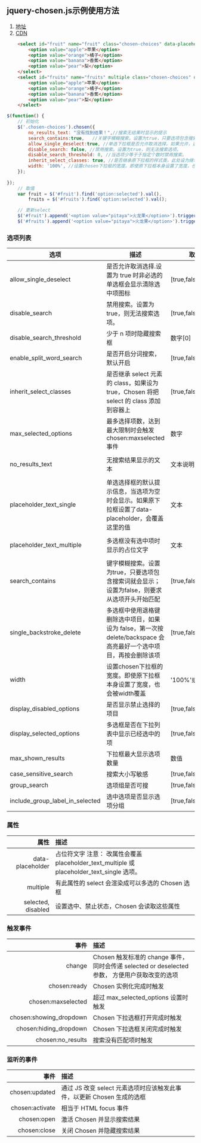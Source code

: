 ## jquery-chosen.js示例使用方法

1. [地址](https://harvesthq.github.io/chosen/)  
2. [CDN](https://cdnjs.com/libraries/chosen)

```html
	<select id="fruit" name="fruit" class="chosen-choices" data-placeholder="单选水果">
		<option value="apple">苹果</option>
		<option value="orange">橘子</option>
		<option value="banana">香蕉</option>
		<option value="pear">梨</option>
	</select>
	<select id="fruits" name="fruits" multiple class="chosen-choices" data-placeholder="多选水果">
		<option value="apple">苹果</option>
		<option value="orange">橘子</option>
		<option value="banana">香蕉</option>
		<option value="pear">梨</option>
	</select>
```

```js
$(function() {
	// 初始化
	$('.chosen-choices').chosen({
		no_results_text: "没有找到结果！",//搜索无结果时显示的提示
		search_contains:true,   //关键字模糊搜索。设置为true，只要选项包含搜索词就会显示；设置为false，则要求从选项开头开始匹配
		allow_single_deselect:true, //单选下拉框是否允许取消选择。如果允许，选中选项会有一个x号可以删除选项
		disable_search: false, //禁用搜索。设置为true，则无法搜索选项。
		disable_search_threshold: 0, //当选项少等于于指定个数时禁用搜索。
		inherit_select_classes: true, //是否继承原下拉框的样式类，此处设为继承
		width: '100%', //设置chosen下拉框的宽度。即使原下拉框本身设置了宽度，也会被width覆盖。
	});
	
});
	// 取值
	var fruit = $('#fruit').find('option:selected').val(), 
		fruits = $('#fruits').find('option:selected').val();

	// 更新select
	$('#fruit').append('<option value="pitaya">火龙果</option>').trigger('chosen:updated');
	$('#fruits').append('<option value="pitaya">火龙果</option>').trigger('chosen:updated');

```

### 选项列表
|选项|描述|取值|默认值|
|--|--|--|--|
|allow_single_deselect	|是否允许取消选择.设置为 true 时非必选的单选框会显示清除选中项图标|	[true,false]	| false |
|disable_search|禁用搜索。设置为true，则无法搜索选项。|[true,false]|false|
|disable_search_threshold|少于 n 项时隐藏搜索框| 数字[0] |0|
|enable_split_word_search|是否开启分词搜索，默认开启|[true,false]|true|
|inherit_select_classes|是否继承 select 元素的 class，如果设为 true，Chosen 将把 select 的 class 添加到容器上|[true,false]|false|
|max_selected_options	|最多选择项数，达到最大限制时会触发 chosen:maxselected 事件| 数字	|Infinity|
|no_results_text	|	无搜索结果显示的文本	|	文本说明	|"No results match"|
|placeholder_text_single|单选选择框的默认提示信息，当选项为空时会显示。如果原下拉框设置了data-placeholder，会覆盖这里的值| 文本 |"Select an Option"|
|placeholder_text_multiple|多选框没有选中项时显示的占位文字| 文本 | "Select Some Options" |
|search_contains|键字模糊搜索。设置为true，只要选项包含搜索词就会显示；设置为false，则要求从选项开头开始匹配|[true,false]|false|
|single_backstroke_delete|多选框中使用退格键删除选中项目，如果设为 false，第一次按 delete/backspace 会高亮最好一个选中项目，再按会删除该项|[true,false]	|true|
|width|设置chosen下拉框的宽度。即使原下拉框本身设置了宽度，也会被width覆盖| '100%'或'100px' |Original select width|
|display_disabled_options|是否显示禁止选择的项目|[true,false]| true |
|display_selected_options|多选框是否在下拉列表中显示已经选中的项|[true,false]| true |
|max_shown_results|下拉框最大显示选项数量| 数值 |Infinity|
|case_sensitive_search|搜索大小写敏感|	[true,false]	|false|
|group_search|选项组是否可搜|	[true,false]	|false|
|include_group_label_in_selected|选中选项是否显示选项分组|[true,false]|false|

### 属性
|属性|描述|
|--: | :--|
|data-placeholder|占位符文字 注意： 改属性会覆盖 placeholder_text_multiple 或 placeholder_text_single 选项。|
|multiple	|有此属性的 select 会渲染成可以多选的 Chosen 选框|
|selected, disabled|设置选中、禁止状态，Chosen 会读取这些属性|

### 触发事件
|事件|	描述|
|--:|:--|
|change|	Chosen 触发标准的 change 事件，同时会传递 selected or deselected 参数， 方便用户获取改变的选项|
|chosen:ready|	Chosen 实例化完成时触发|
|chosen:maxselected|	超过 max_selected_options 设置时触发|
|chosen:showing_dropdown|	Chosen 下拉选框打开完成时触发|
|chosen:hiding_dropdown|	Chosen 下拉选框关闭完成时触发|
|chosen:no_results|	搜索没有匹配项时触发|

### 监听的事件
|事件|	描述|
|--:|:--|
|chosen:updated|	通过 JS 改变 select 元素选项时应该触发此事件，以更新 Chosen 生成的选框|
|chosen:activate|	相当于 HTML focus 事件|
|chosen:open|	激活 Chosen 并显示搜索结果|
|chosen:close|	关闭 Chosen 并隐藏搜索结果|

